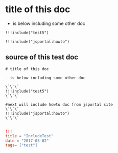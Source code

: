 
# title of this doc

- is below including some other doc

```
!!!include("test5")
```

```
!!!include("jsportal:howto")
```

## source of this test doc

```
# title of this doc

- is below including some other doc

\`\`\`
!!!include("test5")
\`\`\`

#next will include howto doc from jsportal site
\`\`\`
!!!include("jsportal:howto")
\`\`\`


```


```toml
!!!
title = "IncludeTest"
date = "2017-03-02"
tags= ["test"]
```
